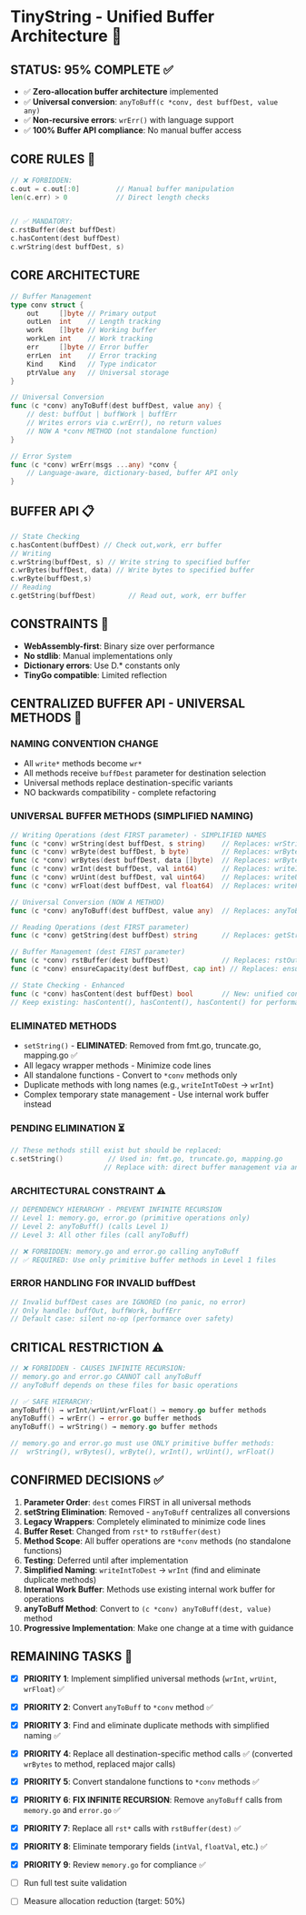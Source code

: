 # TinyString - Unified Buffer Architecture 🎯

## **STATUS: 95% COMPLETE** ✅
- ✅ **Zero-allocation buffer architecture** implemented
- ✅ **Universal conversion**: `anyToBuff(c *conv, dest buffDest, value any)`
- ✅ **Non-recursive errors**: `wrErr()` with language support
- ✅ **100% Buffer API compliance**: No manual buffer access

## **CORE RULES** 🚨
```go
// ❌ FORBIDDEN:
c.out = c.out[:0]         // Manual buffer manipulation
len(c.err) > 0            // Direct length checks


// ✅ MANDATORY:
c.rstBuffer(dest buffDest)
c.hasContent(dest buffDest)
c.wrString(dest buffDest, s)

```

## **CORE ARCHITECTURE** ️
```go
// Buffer Management
type conv struct {
    out     []byte // Primary output
    outLen  int    // Length tracking
    work    []byte // Working buffer  
    workLen int    // Work tracking
    err     []byte // Error buffer
    errLen  int    // Error tracking
    Kind    Kind   // Type indicator
    ptrValue any   // Universal storage
}

// Universal Conversion
func (c *conv) anyToBuff(dest buffDest, value any) {
    // dest: buffOut | buffWork | buffErr
    // Writes errors via c.wrErr(), no return values
    // NOW A *conv METHOD (not standalone function)
}

// Error System
func (c *conv) wrErr(msgs ...any) *conv {
    // Language-aware, dictionary-based, buffer API only
}
```

## **BUFFER API** 📋
```go
// State Checking
c.hasContent(buffDest) // Check out,work, err buffer
// Writing
c.wrString(buffDest, s) // Write string to specified buffer
c.wrBytes(buffDest, data) // Write bytes to specified buffer    
c.wrByte(buffDest,s)        
// Reading
c.getString(buffDest)        // Read out, work, err buffer

```

## **CONSTRAINTS** 📝
- **WebAssembly-first**: Binary size over performance
- **No stdlib**: Manual implementations only
- **Dictionary errors**: Use D.* constants only
- **TinyGo compatible**: Limited reflection

## **CENTRALIZED BUFFER API - UNIVERSAL METHODS** 🎯

### **NAMING CONVENTION CHANGE**
- All `write*` methods become `wr*`
- All methods receive `buffDest` parameter for destination selection
- Universal methods replace destination-specific variants
- NO backwards compatibility - complete refactoring

### **UNIVERSAL BUFFER METHODS** (SIMPLIFIED NAMING)
```go
// Writing Operations (dest FIRST parameter) - SIMPLIFIED NAMES
func (c *conv) wrString(dest buffDest, s string)    // Replaces: wrStringToOut, wrString, wrStringToErr  
func (c *conv) wrByte(dest buffDest, b byte)        // Replaces: wrByte (out-only)
func (c *conv) wrBytes(dest buffDest, data []byte)  // Replaces: wrBytes, wrToWork, wrBytes
func (c *conv) wrInt(dest buffDest, val int64)      // Replaces: writeIntToDest + duplicates
func (c *conv) wrUint(dest buffDest, val uint64)    // Replaces: writeUintToDest + duplicates  
func (c *conv) wrFloat(dest buffDest, val float64)  // Replaces: writeFloatToDest + duplicates

// Universal Conversion (NOW A METHOD)
func (c *conv) anyToBuff(dest buffDest, value any)  // Replaces: anyToBuff function

// Reading Operations (dest FIRST parameter)
func (c *conv) getString(dest buffDest) string      // Replaces: getString, getString, getString

// Buffer Management (dest FIRST parameter)
func (c *conv) rstBuffer(dest buffDest)             // Replaces: rstOut, rstWork, resetErr
func (c *conv) ensureCapacity(dest buffDest, cap int) // Replaces: ensureOutCapacity

// State Checking - Enhanced
func (c *conv) hasContent(dest buffDest) bool       // New: unified content checking
// Keep existing: hasContent(), hasContent(), hasContent() for performance
```

### **ELIMINATED METHODS**
- `setString()` - **ELIMINATED**: Removed from fmt.go, truncate.go, mapping.go ✅
- All legacy wrapper methods - Minimize code lines  
- All standalone functions - Convert to `*conv` methods only
- Duplicate methods with long names (e.g., `writeIntToDest` → `wrInt`)
- Complex temporary state management - Use internal work buffer instead

### **PENDING ELIMINATION** ⏳
```go
// These methods still exist but should be replaced:
c.setString()           // Used in: fmt.go, truncate.go, mapping.go
                       // Replace with: direct buffer management via anyToBuff
```

### **ARCHITECTURAL CONSTRAINT** ⚠️
```go
// DEPENDENCY HIERARCHY - PREVENT INFINITE RECURSION
// Level 1: memory.go, error.go (primitive operations only)
// Level 2: anyToBuff() (calls Level 1)
// Level 3: All other files (call anyToBuff)

// ❌ FORBIDDEN: memory.go and error.go calling anyToBuff
// ✅ REQUIRED: Use only primitive buffer methods in Level 1 files
```

### **ERROR HANDLING FOR INVALID buffDest**
```go
// Invalid buffDest cases are IGNORED (no panic, no error)
// Only handle: buffOut, buffWork, buffErr
// Default case: silent no-op (performance over safety)
```

## **CRITICAL RESTRICTION** ⚠️
```go
// ❌ FORBIDDEN - CAUSES INFINITE RECURSION:
// memory.go and error.go CANNOT call anyToBuff
// anyToBuff depends on these files for basic operations

// ✅ SAFE HIERARCHY:
anyToBuff() → wrInt/wrUint/wrFloat() → memory.go buffer methods
anyToBuff() → wrErr() → error.go buffer methods  
anyToBuff() → wrString() → memory.go buffer methods

// memory.go and error.go must use ONLY primitive buffer methods:
//  wrString(), wrBytes(), wrByte(), wrInt(), wrUint(), wrFloat()
```

## **CONFIRMED DECISIONS** ✅
1. **Parameter Order**: `dest` comes FIRST in all universal methods
2. **setString Elimination**: Removed - `anyToBuff` centralizes all conversions  
3. **Legacy Wrappers**: Completely eliminated to minimize code lines
4. **Buffer Reset**: Changed from `rst*` to `rstBuffer(dest)`
5. **Method Scope**: All buffer operations are `*conv` methods (no standalone functions)
6. **Testing**: Deferred until after implementation
7. **Simplified Naming**: `writeIntToDest` → `wrInt` (find and eliminate duplicate methods)
8. **Internal Work Buffer**: Methods use existing internal work buffer for operations
9. **anyToBuff Method**: Convert to `(c *conv) anyToBuff(dest, value)` method
10. **Progressive Implementation**: Make one change at a time with guidance

## **REMAINING TASKS** 🎯
- [x] **PRIORITY 1**: Implement simplified universal methods (`wrInt`, `wrUint`, `wrFloat`) ✅
- [x] **PRIORITY 2**: Convert `anyToBuff` to `*conv` method ✅
- [x] **PRIORITY 3**: Find and eliminate duplicate methods with simplified naming ✅
- [x] **PRIORITY 4**: Replace all destination-specific method calls ✅ (converted `wrBytes` to method, replaced major calls)
- [x] **PRIORITY 5**: Convert standalone functions to `*conv` methods ✅
- [x] **PRIORITY 6**: **FIX INFINITE RECURSION**: Remove `anyToBuff` calls from `memory.go` and `error.go` ✅
- [x] **PRIORITY 7**: Replace all `rst*` calls with `rstBuffer(dest)` ✅
- [x] **PRIORITY 8**: Eliminate temporary fields (`intVal`, `floatVal`, etc.) ✅
- [x] **PRIORITY 9**: Review `memory.go` for compliance ✅
- [ ] Run full test suite validation
- [ ] Measure allocation reduction (target: 50%)


